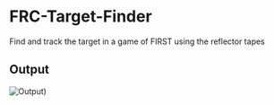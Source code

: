 # FRC-Target-Finder
Find and track the target in a game of FIRST using the reflector tapes

## Output
![Output](https://github.com/DSchana/FRC-Target-Finder/output.jpg "output.jpg"))
